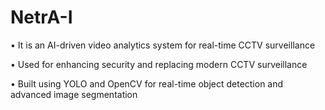 # NetrA-I
• It is an AI-driven video analytics system for real-time CCTV surveillance

• Used for enhancing security and replacing modern CCTV surveillance

• Built using YOLO and OpenCV for real-time object detection and advanced image segmentation
